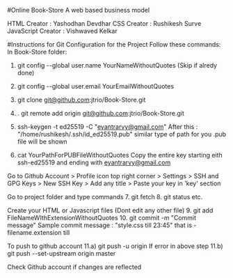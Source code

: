 #Online Book-Store
A web based business model

HTML Creator : Yashodhan Devdhar
CSS Creator : Rushikesh Surve
JavaScript Creator : Vishwaved Kelkar


#Instructions for Git Configuration for the Project
Follow these commands:
In Book-Store folder:
1. git config --global user.name YourNameWithoutQuotes
(Skip if alredy done)
2. git config --global user.email YourEmailWithoutQuotes
3. git clone git@github.com:jtrio/Book-Store.git
4. . git remote add origin git@github.com:jtrio/Book-Store.git

5. ssh-keygen -t ed25519 -C "eyantrarvy@gmail.com"
After this : "/home/rushikesh/.ssh/id_ed25519.pub" similar type of path for you .pub file will be shown

6. cat YourPathForPUBFileWithoutQuotes
Copy the entire key starting eith  ssh-ed25519 and ending with eyantrarvy@gmail.com 

Go to Github Account > Profile icon top right corner > Settings > SSH and GPG Keys > New SSH Key > Add any title > Paste your key in 'key' section


Go to project folder and type commands
7. git fetch
8. git status etc.

Create your HTML or Javascript files (Dont edit any other file)
9. git add FileNameWIthExtensionWithoutQuotes
10. git commit -m "Commit message" 
Sample commit message : "style.css till 23:45" 
that is - filename.extension till <Your Last Video Playback time>

To push to github account
11.a)  git push -u origin
If error in above step
11.b)  git push --set-upstream origin master

Check Github account if changes are reflected
